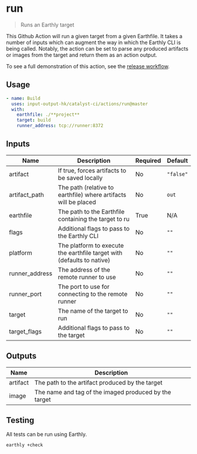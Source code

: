 # run

> Runs an Earthly target

This Github Action will run a given target from a given Earthfile.
It takes a number of inputs which can augment the way in which the Earthly CLI is being called.
Notably, the action can be set to parse any produced artifacts or images from the target and return them as an action output.

To see a full demonstration of this action, see the [release workflow](../../.github/workflows/release.yml).

## Usage

```yaml
- name: Build
  uses: input-output-hk/catalyst-ci/actions/run@master
  with:
    earthfile: ./**project**
    target: build
    runner_address: tcp://runner:8372
```

## Inputs

| Name           | Description                                                            | Required | Default   |
| -------------- | ---------------------------------------------------------------------- | -------- | --------- |
| artifact      | If true, forces artifacts to be saved locally                          | No       | `"false"` |
| artifact_path  | The path (relative to earthfile) where artifacts will be placed        | No       | `out`     |
| earthfile      | The path to the Earthfile containing the target to ru                  | True     | N/A       |
| flags          | Additional flags to pass to the Earthly CLI                            | No       | `""`      |
| platform       | The platform to execute the earthfile target with (defaults to native) | No       | `""`      |
| runner_address | The address of the remote runner to use                                | No       | `""`      |
| runner_port    | The port to use for connecting to the remote runner                    | No       | `""`      |
| target         | The name of the target to run                                          | No       | `""`      |
| target_flags   | Additional flags to pass to the target                                 | No       | `""`      |

## Outputs

| Name     | Description                                           |
| -------- | ----------------------------------------------------- |
| artifact | The path to the artifact produced by the target       |
| image    | The name and tag of the imaged produced by the target |

## Testing

All tests can be run using Earthly.

```bash
earthly +check
```

